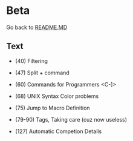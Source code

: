 # Beta

Go back to [README.MD](../../README.md)

## Text

* (40) Filtering 

* (47) Split + command 

* (60) Commands for Programmers <C-]>

* (68) UNIX Syntax Color problems 

* (75) Jump to Macro Definition

* (79-90) Tags, Taking care (cuz now useless)

* (127) Automatic Competion Details 

